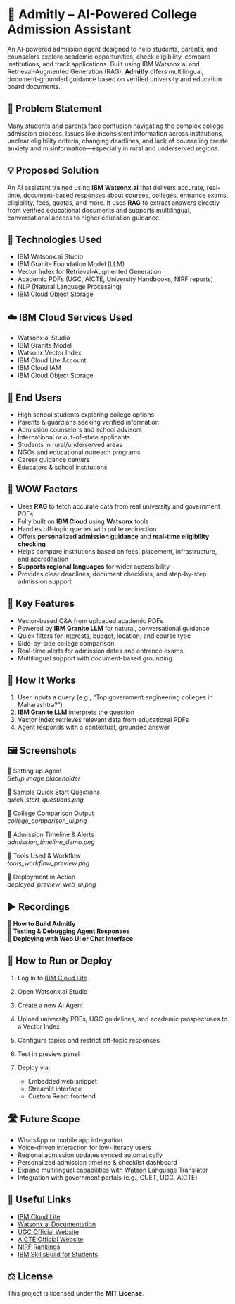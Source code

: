 # 💬 Admitly – AI-Powered College Admission Assistant

An AI-powered admission agent designed to help students, parents, and counselors explore academic opportunities, check eligibility, compare institutions, and track applications. Built using IBM Watsonx.ai and Retrieval-Augmented Generation (RAG), **Admitly** offers multilingual, document-grounded guidance based on verified university and education board documents.

## 🧩 Problem Statement

Many students and parents face confusion navigating the complex college admission process. Issues like inconsistent information across institutions, unclear eligibility criteria, changing deadlines, and lack of counseling create anxiety and misinformation—especially in rural and underserved regions.

## 💡 Proposed Solution

An AI assistant trained using **IBM Watsonx.ai** that delivers accurate, real-time, document-based responses about courses, colleges, entrance exams, eligibility, fees, quotas, and more. It uses **RAG** to extract answers directly from verified educational documents and supports multilingual, conversational access to higher education guidance.

## 🧠 Technologies Used

* IBM Watsonx.ai Studio
* IBM Granite Foundation Model (LLM)
* Vector Index for Retrieval-Augmented Generation
* Academic PDFs (UGC, AICTE, University Handbooks, NIRF reports)
* NLP (Natural Language Processing)
* IBM Cloud Object Storage

## ☁️ IBM Cloud Services Used

* Watsonx.ai Studio
* IBM Granite Model
* Watsonx Vector Index
* IBM Cloud Lite Account
* IBM Cloud IAM
* IBM Cloud Object Storage

## 👥 End Users

* High school students exploring college options
* Parents \& guardians seeking verified information
* Admission counselors and school advisors
* International or out-of-state applicants
* Students in rural/underserved areas
* NGOs and educational outreach programs
* Career guidance centers
* Educators \& school institutions

## 🌟 WOW Factors

* Uses **RAG** to fetch accurate data from real university and government PDFs
* Fully built on **IBM Cloud** using **Watsonx** tools
* Handles off-topic queries with polite redirection
* Offers **personalized admission guidance** and **real-time eligibility checking**
* Helps compare institutions based on fees, placement, infrastructure, and accreditation
* **Supports regional languages** for wider accessibility
* Provides clear deadlines, document checklists, and step-by-step admission support

## 🧪 Key Features

* Vector-based Q\&A from uploaded academic PDFs
* Powered by **IBM Granite LLM** for natural, conversational guidance
* Quick filters for interests, budget, location, and course type
* Side-by-side college comparison
* Real-time alerts for admission dates and entrance exams
* Multilingual support with document-based grounding

## 🚀 How It Works

1. User inputs a query (e.g., “Top government engineering colleges in Maharashtra?”)
2. **IBM Granite LLM** interprets the question
3. Vector Index retrieves relevant data from educational PDFs
4. Agent responds with a contextual, grounded answer

## 🖼️ Screenshots

🔹 Setting up Agent  
*Setup image placeholder*

🔹 Sample Quick Start Questions  
*quick\_start\_questions.png*

🔹 College Comparison Output  
*college\_comparison\_ui.png*

🔹 Admission Timeline \& Alerts  
*admission\_timeline\_demo.png*

🔹 Tools Used \& Workflow  
*tools\_workflow\_preview.png*

🔹 Deployment in Action  
*deployed\_preview\_web\_ui.png*

## ▶️ Recordings

🎥 **How to Build Admitly**  
🎥 **Testing \& Debugging Agent Responses**  
🎥 **Deploying with Web UI or Chat Interface**

## 📌 How to Run or Deploy

1. Log in to [IBM Cloud Lite](https://cloud.ibm.com)
2. Open Watsonx.ai Studio
3. Create a new AI Agent
4. Upload university PDFs, UGC guidelines, and academic prospectuses to a Vector Index
5. Configure topics and restrict off-topic responses
6. Test in preview panel
7. Deploy via:

   * Embedded web snippet
   * Streamlit interface
   * Custom React frontend

## 🛣️ Future Scope

* WhatsApp or mobile app integration
* Voice-driven interaction for low-literacy users
* Regional admission updates synced automatically
* Personalized admission timeline \& checklist dashboard
* Expand multilingual capabilities with Watson Language Translator
* Integration with government portals (e.g., CUET, UGC, AICTE)

## 🔗 Useful Links

* [IBM Cloud Lite](https://cloud.ibm.com)
* [Watsonx.ai Documentation](https://www.ibm.com/docs/en/watsonx)
* [UGC Official Website](https://www.ugc.gov.in)
* [AICTE Official Website](https://www.aicte-india.org)
* [NIRF Rankings](https://www.nirfindia.org)
* [IBM SkillsBuild for Students](https://skillsbuild.org)

## ⚖️ License

This project is licensed under the **MIT License**.

